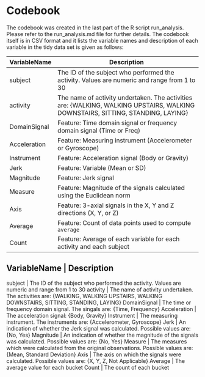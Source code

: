 # Codebook
The codebook was created in the last part of the R script run_analysis. Please refer to the run_analysis.md file for further details.
The codebook itself is in CSV format and it lists the variable names and description of each variable in the tidy data set is given as follows:

VariableName     | Description
-----------------|------------
subject          | The ID of the subject who performed the activity. Values are numeric and range from 1 to 30
activity         | The name of activity undertaken. The activities are: {WALKING, WALKING UPSTAIRS, WALKING DOWNSTAIRS, SITTING, STANDING, LAYING}
DomainSignal     | Feature: Time domain signal or frequency domain signal (Time or Freq)
Acceleration     | Feature: Measuring instrument (Accelerometer or Gyroscope)
Instrument       | Feature: Acceleration signal (Body or Gravity)
Jerk             | Feature: Variable (Mean or SD)
Magnitude        | Feature: Jerk signal
Measure          | Feature: Magnitude of the signals calculated using the Euclidean norm
Axis             | Feature: 3-axial signals in the X, Y and Z directions (X, Y, or Z)
Average          | Feature: Count of data points used to compute `average`
Count            | Feature: Average of each variable for each activity and each subject





VariableName  |	  Description
---------------------------
subject	      |   The ID of the subject who performed the activity. Values are numeric and range from 1 to 30
activity	    |   The name of activity undertaken. The activities are: {WALKING, WALKING UPSTAIRS, WALKING DOWNSTAIRS, SITTING, STANDING, LAYING}
DomainSignal  |	  The time or frequency domain signal. The singals are: {Time, Frequency}
Acceleration  |	  The acceleration signal: {Body, Gravity}
Instrument    |	  The measuring instrument. The instruments are: {Accelerometer, Gyroscope}
Jerk	        |   An indication of whether the Jerk signal was calculated. Possible values are: {No, Yes}
Magnitude	    |   An indication of whether the magnitude of the signals was calculated. Possible values are: {No, Yes}
Measure	      |   The measures which were calculated from the original observations. Possible values are: {Mean, Standard Deviation}
Axis          |	  The axis on which the signals were calculated. Possible values are: {X, Y, Z, Not Applicable}
Average	      |   The average value for each bucket
Count         |	  The count of each bucket

